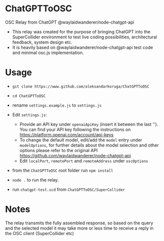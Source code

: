 # ChatGPTToOSC
 OSC Relay from ChatGPT @waylaidwanderer/node-chatgpt-api
  - This relay was created for the purpose of bringing ChatGPT into the SuperCollider environment to test live coding possibilities, architectural feedback, system design etc.
  - It is heavily based on @waylaidwanderer/node-chatgpt-api test code and minimal osc.js implementation.
  
# Usage 

 - `git clone https://www.github.com/aleksandarkoruga/ChatGPTToOSC`
 - `cd ChatGPTToOSC`
 - rename `settings.example.js` to `settings.js`
 - Edit `settings.js`: 
   - Provide an API key under `openaiApiKey` (insert it between the last ''). You can find your API key following the instructions on  https://platform.openai.com/account/api-keys 
   - To change the default model, edit/add the `model` entry under `modelOptions`, for further details about the model selection and other options please refer to the original API https://github.com/waylaidwanderer/node-chatgpt-api
   - Edit `localPort`, `remotePort` and `remoteAddress` under `oscOptions`  
 
 - from the `ChatGPTToOSC` root folder run `npm install` 
 - `node .` to run the relay.
 - run `chatgpt-test.scd` from `ChatGPTToOSC/SuperCollider`

# Notes
 The relay transmits the fully assembled response, so based on the query and the selected model it may take more or less time to receive a reply in the OSC client (SuperCollider etc)
